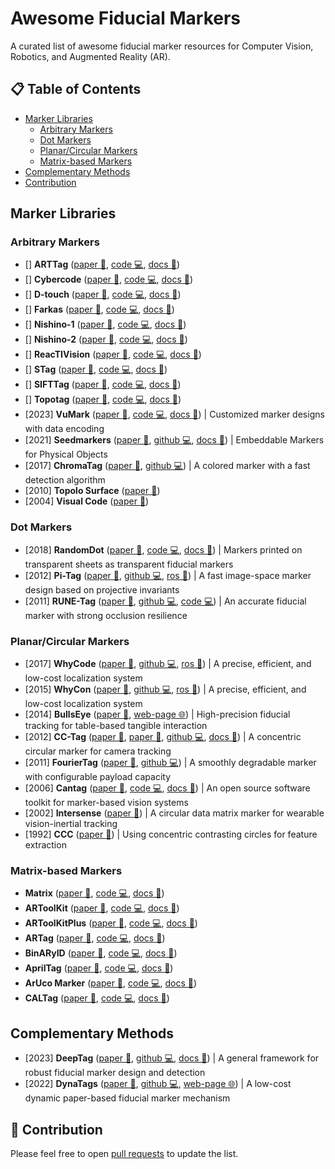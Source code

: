 # Awesome Fiducial Markers

A curated list of awesome fiducial marker resources for Computer Vision, Robotics, and Augmented Reality (AR).

## 📋 Table of Contents

- [Marker Libraries](#marker-lists)
  - [Arbitrary Markers](#fm-arbitrary)
  - [Dot Markers](#fm-dot)
  - [Planar/Circular Markers](#fm-nonsquare)
  - [Matrix-based Markers](#fm-matrix)
- [Complementary Methods](#fm-methods)
- [Contribution](#contribution)

## Marker Libraries <a id="marker-lists"></a>

### Arbitrary Markers <a id="fm-arbitrary"></a>

- [] **ARTTag** ([paper 📃](https://doi.org/10.1145/2945078.2945116), [code 💻](#), [docs 📂](#))
- [] **Cybercode** ([paper 📃](https://doi.org/10.1145/354666.354667), [code 💻](#), [docs 📂](#))
- [] **D-touch** ([paper 📃](#), [code 💻](#), [docs 📂](#))
- [] **Farkas** ([paper 📃](https://doi.org/10.1109/IECON.2012.6388951), [code 💻](#), [docs 📂](#))
- [] **Nishino-1** ([paper 📃](#), [code 💻](#), [docs 📂](#))
- [] **Nishino-2** ([paper 📃](#), [code 💻](#), [docs 📂](#))
- [] **ReacTIVision** ([paper 📃](#), [code 💻](#), [docs 📂](#))
- [] **STag** ([paper 📃](#), [code 💻](#), [docs 📂](#))
- [] **SIFTTag** ([paper 📃](#), [code 💻](#), [docs 📂](#))
- [] **Topotag** ([paper 📃](#), [code 💻](#), [docs 📂](#))
- [2023] **VuMark** ([paper 📃](https://doi.org/10.3390/app13031496), [code 💻](https://developer.vuforia.com/downloads/samples), [docs 📂](https://developer.vuforia.com/library/vumarks/vumark-design-guide)) | Customized marker designs with data encoding
- [2021] **Seedmarkers** ([paper 📃](https://doi.org/10.1145/3430524.3440645), [github 💻](https://github.com/volzotan/Seedmarkers), [docs 📂](https://volzo.de/thing/seedmarker/)) | Embeddable Markers for Physical Objects
- [2017] **ChromaTag** ([paper 📃](https://doi.org/10.1109/ICCV.2017.164), [github 💻](https://github.com/CogChameleon/ChromaTag)) | A colored marker with a fast detection algorithm
- [2010] **Topolo Surface** ([paper 📃](https://doi.org/10.2197/ipsjjip.18.16))
- [2004] **Visual Code** ([paper 📃](https://doi.org/10.1007/11526858_7))

### Dot Markers <a id="fm-dot"></a>

- [2018] **RandomDot** ([paper 📃](https://doi.org/10.1109/ICPR.2018.8545845), [code 💻](https://gitlab.com/charmie11/trdm), [docs 📂](https://sites.google.com/view/dryujioyamada/research/transparent-random-dot-markers)) | Markers printed on transparent sheets as transparent fiducial markers
- [2012] **Pi-Tag** ([paper 📃](https://link.springer.com/article/10.1007/s00138-012-0469-6), [github 💻](https://github.com/mpetroff/pi-tag-detector), [ros 🤖](http://wiki.ros.org/cob_fiducials)) | A fast image-space marker design based on projective invariants
- [2011] **RUNE-Tag** ([paper 📃](https://doi.org/10.1109/CVPR.2011.5995544), [github 💻](https://github.com/artursg/RUNEtag), [code 💻](http://www.dsi.unive.it/~bergamasco/runetag/RUNEtag.zip)) | An accurate fiducial marker with strong occlusion resilience

### Planar/Circular Markers <a id="fm-nonsquare"></a>

- [2017] **WhyCode** ([paper 📃](https://dl.acm.org/doi/10.1145/3019612.3019709), [github 💻](https://github.com/gestom/whycon-orig), [ros 🤖](https://github.com/jiriUlr/whycon-ros)) | A precise, efficient, and low-cost localization system
- [2015] **WhyCon** ([paper 📃](https://robotica.dc.uba.ar/public/papers/nitsche2015.pdf), [github 💻](https://github.com/gestom/whycon-orig), [ros 🤖](https://github.com/jiriUlr/whycon-ros)) | A precise, efficient, and low-cost localization system
- [2014] **BullsEye** ([paper 📃](https://dl.acm.org/doi/10.1145/2669485.2669503), [web-page 🌐](https://cavi.au.dk/technologies/bullseye)) | High-precision fiducial tracking for table-based tangible interaction
- [2012] **CC-Tag** ([paper 📃](https://doi.org/10.1109/ICIP.2012.6467121), [paper 📃](https://doi.org/10.1109/CVPR.2016.67), [github 💻](https://github.com/alicevision/CCTag), [docs 📂](https://cctag.readthedocs.io/en/latest/)) | A concentric circular marker for camera tracking
- [2011] **FourierTag** ([paper 📃](https://doi.org/10.1109/CRV.2011.13), [github 💻](https://github.com/anqixu/ftag2)) | A smoothly degradable marker with configurable payload capacity
- [2006] **Cantag** ([paper 📃](https://doi.org/10.1109/PERCOM.2006.13), [code 💻](https://www.cl.cam.ac.uk/%7Eacr31/cantag/), [docs 📂](https://www.cl.cam.ac.uk/%7Eacr31/cantag/)) | An open source software toolkit for marker-based vision systems
- [2002] **Intersense** ([paper 📃](https://doi.org/10.1109/ISMAR.2002.1115065)) | A circular data matrix marker for wearable vision-inertial tracking
- [1992] **CCC** ([paper 📃](https://doi.org/10.1117/12.56761)) | Using concentric contrasting circles for feature extraction

### Matrix-based Markers <a id="fm-matrix"></a>

- **Matrix** ([paper 📃](#), [code 💻](#), [docs 📂](#))
- **ARToolKit** ([paper 📃](#), [code 💻](#), [docs 📂](#))
- **ARToolKitPlus** ([paper 📃](#), [code 💻](#), [docs 📂](#))
- **ARTag** ([paper 📃](#), [code 💻](#), [docs 📂](#))
- **BinARyID** ([paper 📃](#), [code 💻](#), [docs 📂](#))
- **AprilTag** ([paper 📃](#), [code 💻](#), [docs 📂](#))
- **ArUco Marker** ([paper 📃](#), [code 💻](#), [docs 📂](#))
- **CALTag** ([paper 📃](#), [code 💻](#), [docs 📂](#))

## Complementary Methods <a id="fm-methods"></a>

- [2023] **DeepTag** ([paper 📃](https://doi.ieeecomputersociety.org/10.1109/TPAMI.2022.3174603), [github 💻](https://github.com/herohuyongtao/deeptag-pytorch), [docs 📂](https://herohuyongtao.github.io/research/publications/deep-tag/)) | A general framework for robust fiducial marker design and detection
- [2022] **DynaTags** ([paper 📃](https://dl.acm.org/doi/10.1145/3536221.3556591), [github 💻](https://github.com/FIGLAB/DynaTags), [web-page 🌐](https://www.figlab.com/research/2022/dynatags)) | A low-cost dynamic paper-based fiducial marker mechanism

## 🚀 Contribution <a id="contribution"></a>

Please feel free to open [pull requests](https://github.com/alitourani/awesome-fiducial-marker/pulls) to update the list.
